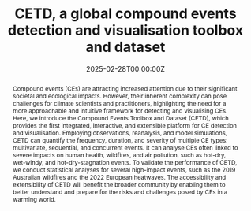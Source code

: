 ---
title: "CETD, a global compound events detection and visualisation toolbox and dataset"
authors:
- admin
- Mingfang Ting
- Kai Kornhuber
- Radley M. Horton
- Yaping Yang
- Yelin Jiang
author_notes:
- "Equal contribution"
- "Equal contribution"
date: "2025-02-28T00:00:00Z"
doi: "https://doi.org/10.1038/s41597-025-04530-x"

# Schedule page publish date (NOT publication's date).
publishDate: "2025-03-02T00:00:00Z"

# Publication type.
# Accepts a single type but formatted as a YAML list (for Hugo requirements).
# Enter a publication type from the CSL standard.
publication_types: ["article-journal"]

# Publication name and optional abbreviated publication name.
publication: "*Scientific Data*"
publication_short: ""

abstract: 'Compound events (CEs) are attracting increased attention due to their significant societal and ecological impacts. However, their inherent complexity can pose challenges for climate scientists and practitioners, highlighting the need for a more approachable and intuitive framework for detecting and visualising CEs. Here, we introduce the Compound Events Toolbox and Dataset (CETD), which provides the first integrated, interactive, and extensible platform for CE detection and visualisation. Employing observations, reanalysis, and model simulations, CETD can quantify the frequency, duration, and severity of multiple CE types: multivariate, sequential, and concurrent events. It can analyse CEs often linked to severe impacts on human health, wildfires, and air pollution, such as hot-dry, wet-windy, and hot-dry-stagnation events. To validate the performance of CETD, we conduct statistical analyses for several high-impact events, such as the 2019 Australian wildfires and the 2022 European heatwaves. The accessibility and extensibility of CETD will benefit the broader community by enabling them to better understand and prepare for the risks and challenges posed by CEs in a warming world.'

# Summary. An optional shortened abstract.
summary: 

tags:
- 复合事件
- 数据
- 工具
featured: true

# links:
# - name: ""
#   url: ""
url_pdf: 'uploads/journal-article-202502-cetd.pdf'
url_code: ''
url_dataset: 'https://doi.org/10.6084/m9.figshare.27623715'
url_poster: ''
url_project: ''
url_slides: ''
url_source: ''
url_video: ''

# Featured image
# To use, add an image named `featured.jpg/png` to your page's folder. 
image:
  caption: 'Average number of days (a) and average peak severity (b) for each SREX region from 1951 to 2022'
  focal_point: ""
  preview_only: false

# Associated Projects (optional).
#   Associate this publication with one or more of your projects.
#   Simply enter your project's folder or file name without extension.
#   E.g. `internal-project` references `content/project/internal-project/index.md`.
#   Otherwise, set `projects: []`.
projects: []

# Slides (optional).
#   Associate this publication with Markdown slides.
#   Simply enter your slide deck's filename without extension.
#   E.g. `slides: "example"` references `content/slides/example/index.md`.
#   Otherwise, set `slides: ""`.
slides: example
---